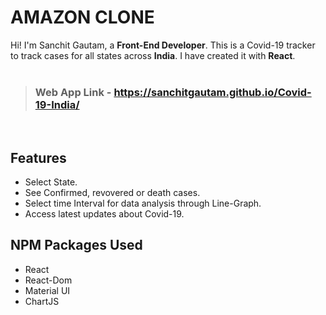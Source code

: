 # AMAZON CLONE

Hi! I'm Sanchit Gautam, a **Front-End Developer**. This is a Covid-19 tracker to track cases for all states across **India**.
I have created it with **React**.
<br>
<br>
> ### Web App Link - https://sanchitgautam.github.io/Covid-19-India/


<br>

## Features

- Select State.
- See Confirmed, revovered or death cases.
- Select time Interval for data analysis through Line-Graph.
- Access latest updates about Covid-19.

##  NPM Packages Used

- React
- React-Dom
- Material UI
- ChartJS
